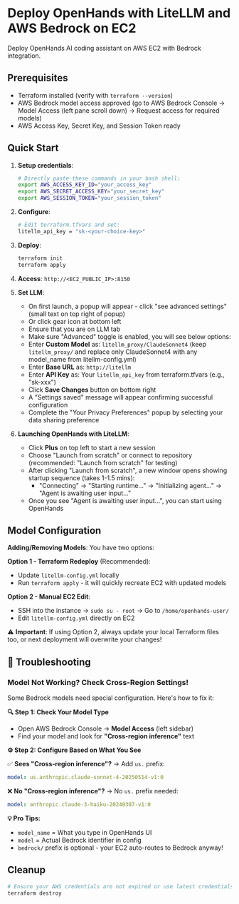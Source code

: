 # Deploy OpenHands with LiteLLM and AWS Bedrock on EC2

Deploy OpenHands AI coding assistant on AWS EC2 with Bedrock integration.

## Prerequisites

- Terraform installed (verify with `terraform --version`)
- AWS Bedrock model access approved (go to AWS Bedrock Console → Model Access (left pane scroll down) → Request access for required models)
- AWS Access Key, Secret Key, and Session Token ready

## Quick Start

1. **Setup credentials**:
   ```bash
   # Directly paste these commands in your bash shell:
   export AWS_ACCESS_KEY_ID="your_access_key"
   export AWS_SECRET_ACCESS_KEY="your_secret_key"
   export AWS_SESSION_TOKEN="your_session_token"
   ```

2. **Configure**:
   ```bash
   # Edit terraform.tfvars and set:
   litellm_api_key = "sk-<your-choice-key>"
   ```

4. **Deploy**:
   ```bash
   terraform init
   terraform apply
   ```

5. **Access**: `http://<EC2_PUBLIC_IP>:8150`

6. **Set LLM**:
   - On first launch, a popup will appear - click "see advanced settings" (small text on top right of popup)
   - Or click gear icon at bottom left
   - Ensure that you are on LLM tab
   - Make sure "Advanced" toggle is enabled, you will see below options:
   - Enter **Custom Model** as: `litellm_proxy/ClaudeSonnet4` (keep `litellm_proxy/` and replace only ClaudeSonnet4 with any model_name from litellm-config.yml)
   - Enter **Base URL** as: `http://litellm`
   - Enter **API Key** as: Your `litellm_api_key` from terraform.tfvars (e.g., "sk-xxx")
   - Click **Save Changes** button on bottom right
   - A "Settings saved" message will appear confirming successful configuration
   - Complete the "Your Privacy Preferences" popup by selecting your data sharing preference

7. **Launching OpenHands with LiteLLM**:
   - Click **Plus** on top left to start a new session
   - Choose "Launch from scratch" or connect to repository (recommended: "Launch from scratch" for testing)
   - After clicking "Launch from scratch", a new window opens showing startup sequence (takes 1-1.5 mins):
     - "Connecting" → "Starting runtime..." → "Initializing agent..." → "Agent is awaiting user input..."
   - Once you see "Agent is awaiting user input...", you can start using OpenHands

## Model Configuration

**Adding/Removing Models**: You have two options:

**Option 1 - Terraform Redeploy** (Recommended):
- Update `litellm-config.yml` locally
- Run `terraform apply` - it will quickly recreate EC2 with updated models

**Option 2 - Manual EC2 Edit**:
- SSH into the instance → `sudo su - root` → Go to `/home/openhands-user/`
- Edit `litellm-config.yml` directly on EC2

⚠️ **Important**: If using Option 2, always update your local Terraform files too, or next deployment will overwrite your changes!

## 🔧 Troubleshooting

### Model Not Working? Check Cross-Region Settings!

Some Bedrock models need special configuration. Here's how to fix it:

**🔍 Step 1: Check Your Model Type**
- Open AWS Bedrock Console → **Model Access** (left sidebar)
- Find your model and look for **"Cross-region inference"** text

**⚙️ Step 2: Configure Based on What You See**

✅ **Sees "Cross-region inference"?** → Add `us.` prefix:
```yaml
model: us.anthropic.claude-sonnet-4-20250514-v1:0
```

❌ **No "Cross-region inference"?** → No `us.` prefix needed:
```yaml
model: anthropic.claude-3-haiku-20240307-v1:0
```

**💡 Pro Tips:**
- `model_name` = What you type in OpenHands UI
- `model` = Actual Bedrock identifier in config
- `bedrock/` prefix is optional - your EC2 auto-routes to Bedrock anyway!

## Cleanup

```bash
# Ensure your AWS credentials are not expired or use latest credentials before running terraform destroy:
terraform destroy
```